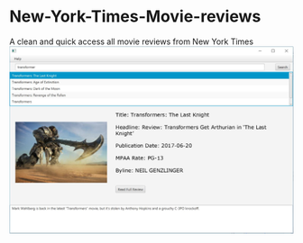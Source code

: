 # New-York-Times-Movie-reviews
A clean and quick access all movie reviews from New York Times
![Screen](image/AppCapture.JPG)
